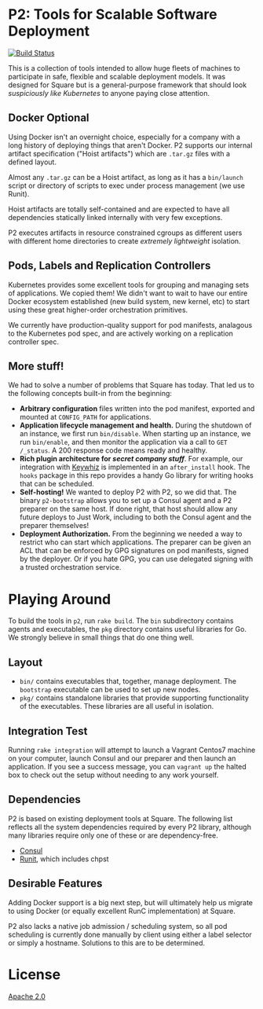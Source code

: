 # P2: Tools for Scalable Software Deployment

[![Build Status](https://travis-ci.org/square/p2.svg?branch=master)](https://travis-ci.org/square/p2)

This is a collection of tools intended to allow huge fleets of machines to
participate in safe, flexible and scalable deployment models. It was designed
for Square but is a general-purpose framework that should look _suspiciously
like Kubernetes_ to anyone paying close attention.

## Docker Optional

Using Docker isn't an overnight choice, especially for a company with a long
history of deploying things that aren't Docker. P2 supports our internal
artifact specification ("Hoist artifacts") which are `.tar.gz` files with a
defined layout.

Almost any `.tar.gz` can be a Hoist artifact, as long as it has a `bin/launch`
script or directory of scripts to exec under process management (we use Runit).

Hoist artifacts are totally self-contained and are expected to have all
dependencies statically linked internally with very few exceptions.

P2 executes artifacts in resource constrained cgroups as different users with
different home directories to create _extremely lightweight_ isolation.

## Pods, Labels and Replication Controllers

Kubernetes provides some excellent tools for grouping and managing sets of
applications. We copied them! We didn't want to wait to have our entire Docker
ecosystem established (new build system, new kernel, etc) to start using these
great higher-order orchestration primitives.

We currently have production-quality support for pod manifests, analagous to
the Kubernetes pod spec, and are actively working on a replication controller
spec.

## More stuff!

We had to solve a number of problems that Square has today. That led us to the following concepts built-in from the beginning:


* **Arbitrary configuration** files written into the pod manifest, exported and
mounted at `CONFIG_PATH` for applications.
* **Application lifecycle management and health.** During the shutdown of an
instance, we first run `bin/disable`. When starting up an instance, we run
`bin/enable`, and then monitor the application via a call to `GET /_status`. A
200 response code means ready and healthy.
* **Rich plugin architecture for _secret company stuff_**. For example, our
integration with [Keywhiz](https://github.com/square/keywhiz) is implemented in an `after_install` hook. The `hooks`
package in this repo provides a handy Go library for writing hooks that can be
scheduled.
* **Self-hosting!** We wanted to deploy P2 with P2, so we did that. The binary
`p2-bootstrap` allows you to set up a Consul agent and a P2 preparer on the
same host. If done right, that host should allow any future deploys to Just
Work, including to both the Consul agent and the preparer themselves!
* **Deployment Authorization.** From the beginning we needed a way to restrict
who can start which applications. The preparer can be given an ACL that can be
enforced by GPG signatures on pod manifests, signed by the deployer. Or if you
hate GPG, you can use delegated signing with a trusted orchestration service.

# Playing Around

To build the tools in `p2`, run `rake build`. The `bin` subdirectory contains
agents and executables, the `pkg` directory contains useful libraries for Go.
We strongly believe in small things that do one thing well.

## Layout

* `bin/` contains executables that, together, manage deployment. The `bootstrap` executable can be used to set up new nodes.
* `pkg/` contains standalone libraries that provide supporting functionality of the executables. These libraries are all useful in isolation.

## Integration Test

Running `rake integration` will attempt to launch a Vagrant Centos7 machine on
your computer, launch Consul and our preparer and then launch an application.
If you see a success message, you can `vagrant up` the halted box to check out
the setup without needing to any work yourself.

## Dependencies

P2 is based on existing deployment tools at Square. The following list reflects
all the system dependencies required by every P2 library, although many
libraries require only one of these or are dependency-free.

* [Consul](https://consul.io/)
* [Runit](http://smarden.org/runit/), which includes chpst

## Desirable Features

Adding Docker support is a big next step, but will ultimately help us migrate to using Docker (or equally excellent RunC implementation) at Square. 

P2 also lacks a native job admission / scheduling system, so all pod scheduling is currently done manually by client using either a label selector or simply a hostname. Solutions to this are to be determined.

# License

[Apache 2.0](http://www.apache.org/licenses/LICENSE-2.0.html)
